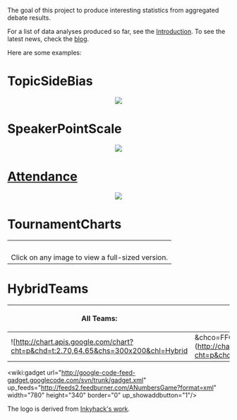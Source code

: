 The goal of this project to produce interesting statistics from aggregated debate results.

For a list of data analyses produced so far, see the [Introduction](Introduction.md). To see the latest news, check the [blog](http://blog.anumbersgame.net).

Here are some examples:

# TopicSideBias #

<p align='center'>
<img src='http://chart.apis.google.com/chart?cht=lc&chs=500x350&chm=b,0000ffaa,0,1,1|r,ff0000,0,0.665,0.669|o,000000,2,-1,5,1&chd=t:-4.3,-16.8,-12.2,-2.1,-14.5,-7.3|4.3,-8.2,-3.8,6.0,-6.2,0.4|-0.0,-12.4,-8.0,1.9,-10.3,-3.4&chds=-20,10,-20,10,-20,10&chxt=x,x,y,y,x&chxl=2:|||10%25%20neg||even||10%25%20aff|0:|03-04|04-05|05-06|06-07|07-08|08-09|1:|Europe|energy|China|courts|security|agriculture|4:|||||guarantee||3:||bias|&chco=000000,000000,ffff00&chtt=Topic+side+bias|90%25+confidence+interval&chg=0,33.33,4,3,0,0&chdlp=t&dummy=img.png' />
</p>

# SpeakerPointScale #

<p align='center'>
<img src='http://chart.apis.google.com/chart?cht=lxy&chs=550x300&chd=t:26.000,26.500,27.000,27.500,28.000,28.500,29.000,29.500|0.0070,0.0170,0.1450,0.2490,0.3460,0.1720,0.0550,0.0090|24.500,25.000,25.500,25.750,26.000,26.250,26.500,26.750,27.000,27.250,27.500,27.750,28.000,28.250,28.500,28.750,29.000,29.250,29.500|0.0009,0.0009,0.0018,0.0009,0.0054,0.0018,0.0161,0.0107,0.0688,0.0518,0.1518,0.0964,0.2089,0.1241,0.1366,0.0527,0.0482,0.0161,0.0063|26.000,26.300,26.500,26.600,26.700,26.800,26.900,27.000,27.100,27.200,27.300,27.400,27.500,27.600,27.700,27.800,27.900,28.000,28.100,28.200,28.300,28.400,28.500,28.600,28.700,28.800,28.900,29.000,29.100,29.200,29.300,29.400,29.500,29.800|0.0054,0.0023,0.0070,0.0008,0.0016,0.0062,0.0031,0.0559,0.0132,0.0264,0.0349,0.0179,0.0994,0.0179,0.0287,0.0621,0.0303,0.1545,0.0272,0.0396,0.0745,0.0287,0.0978,0.0256,0.0272,0.0264,0.0093,0.0411,0.0054,0.0062,0.0140,0.0023,0.0062,0.0008&chds=24.5,30,0,0.35,24.5,30,0,0.35,24.5,30,0,0.35&chco=ff0000,00cc00,aa44ff&chtt=USC%20%27Alan%20Nichols%27%20Debate%20Tournament|speaker%20point%20distribution%20by%20percentage&chdl=%2706-%2707|%2707-%2708|%2708-%2709&chxt=x,y&chxr=0,24.5,30|1,0,35&chg=9.09,0,3,2,9.09&chm=o,000000,0,-1,5&dum.png&dum.png' />
</p>

# [Attendance](Attendance.md) #

<p align='center'>
<img src='http://chart.apis.google.com/chart?cht=bvg&chbh=a&chm=D,,1,0,1&chbh=a&chs=550x200&chd=t1:2,3,1,1,1,1,1,1,2,3,2,1,1,2,3,2,3,3,2,2,0,1,1,0,2,1,3,2,2,3,2,1,3,2,2,3,1,2,0,2,0,1,3,2,1,0,2,2,3,1,2,2,1,2,1,3,2,1,1,0,2,0,1,2,3,2,2,1,1,2,1,2,2,2,0,2,1,2|-1.0,-1.0,-1.0,-1.0,-1.0,-1.0,-1.0,-1.0,-1.0,1.85,1.75,1.65,1.65,1.6,1.65,1.65,1.75,1.8,1.8,1.8,1.8,1.8,1.9,1.9,1.85,1.9,1.8,1.75,1.65,1.65,1.65,1.65,1.75,1.85,1.8,1.75,1.7,1.7,1.75,1.65,1.65,1.7,1.6,1.6,1.55,1.55,1.6,1.55,1.6,1.5,1.6,1.55,1.45,1.45,1.55,1.65,1.65,1.6,1.5,1.55,1.5,1.5,1.55,1.55,1.5,1.45,1.4,1.45,-1.0,-1.0,-1.0,-1.0,-1.0,-1.0,-1.0,-1.0,-1.0&chds=0,3,0,3&chxt=x,y&chxl=1:||25%|50%|75%|100%|0:|worst|||||||||||||||||||||||||||||||||||||||||||||||||||||||||||||||||||||||||||||best|&chco=FFFFAA&chma=0,30,0,0&chg=200,50.1,1,0&dummy=img.png' />
</p>

# TournamentCharts #

<table align='center' border='0'>
<tr align='center'>
<td align='center'>
<wiki:gadget url="http://anumbersgame.googlecode.com/svn/trunk/tests/team-rating/scc-visualize/show0708.xml" width="400" height="300" border="0" /><br>
</td>
</tr>
<tr>
<td align='center'>Click on any image to view a full-sized version.<br>
</td>
</tr>
</table>

# HybridTeams #

| <p align='center'>All Teams:</p>| <p align='center'><b>Hybrid teams:</b></p> |
|:--------------------------------|:-------------------------------------------|
| ![http://chart.apis.google.com/chart?cht=p&chd=t:2.70,64.65&chs=300x200&chl=Hybrid|&chco=FF0000,0000FFA0&dummy=img.png](http://chart.apis.google.com/chart?cht=p&chd=t:2.70,64.65&chs=300x200&chl=Hybrid|&chco=FF0000,0000FFA0&dummy=img.png) | ![http://chart.apis.google.com/chart?cht=p&chd=t:2.0,9.3,15.7&chs=250x100&chl=All+ringer|Mixed|All+drone&chco=FF0000A0&dummy=img.png](http://chart.apis.google.com/chart?cht=p&chd=t:2.0,9.3,15.7&chs=250x100&chl=All+ringer|Mixed|All+drone&chco=FF0000A0&dummy=img.png) |

<wiki:gadget url="http://google-code-feed-gadget.googlecode.com/svn/trunk/gadget.xml" up\_feeds="http://feeds2.feedburner.com/ANumbersGame?format=xml" width="780"  height="340" border="0" up\_showaddbutton="1"/>

The logo is derived from [Inkyhack's work](http://www.flickr.com/photos/inkyhack/444481191/).